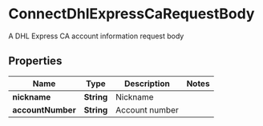 

# ConnectDhlExpressCaRequestBody

A DHL Express CA account information request body

## Properties

| Name | Type | Description | Notes |
|------------ | ------------- | ------------- | -------------|
|**nickname** | **String** | Nickname |  |
|**accountNumber** | **String** | Account number |  |



